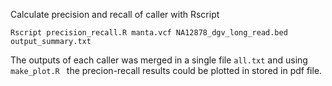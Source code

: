 Calculate precision and recall of caller with Rscript

``` {r}
Rscript precision_recall.R manta.vcf NA12878_dgv_long_read.bed output_summary.txt

``` 

The outputs of each caller was merged in a single file `all.txt` and using `make_plot.R ` the precion-recall results could be plotted in stored in pdf file. 
